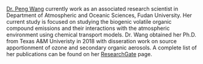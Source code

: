 [Dr. Peng Wang](https://aos.fudan.edu.cn/9f/a1/c14810a434081/page.htm) currently work as an associated research scientist in Department of Atmospheric and Oceanic Sciences, Fudan University. Her current study is focused on studying the biogenic volatile organic compound emissions and their interactions with the atmospheric environment using chemical transport models. Dr. Wang obtained her Ph.D. from Texas A&M Univeristy in 2018 with disseration work on source apportionment of ozone and secondary organic aerosols. A complete list of her publications can be found on her [ResearchGate](https://www.researchgate.net/profile/Peng-Wang-226) page. 
